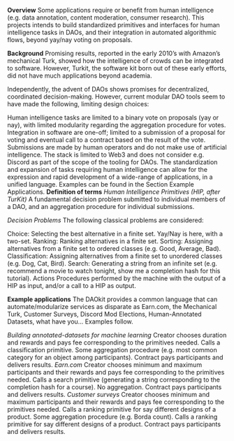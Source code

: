 **Overview**
Some applications require or benefit from human intelligence (e.g. data annotation, content moderation, consumer research). This projects intends to build standardized primitives and interfaces for human intelligence tasks in DAOs, and their integration in automated algorithmic flows, beyond yay/nay voting on proposals.

**Background**
Promising results, reported in the early 2010’s with Amazon’s mechanical Turk, showed how the intelligence of crowds can be integrated to software. However, Turkit, the software kit born out of these early efforts, did not have much applications beyond academia.

Independently, the advent of DAOs shows promises for decentralized, coordinated decision-making. However, current modular DAO tools seem to have made the following, limiting design choices:

Human intelligence tasks are limited to a binary vote on proposals (yay or nay), with limited modularity regarding the aggregation procedure for votes.
Integration in software are one-off; limited to a submission of a proposal for voting and eventual call to a contract based on the result of the vote.
Submissions are made by human operators and do not make use of artificial intelligence.
The stack is limited to Web3 and does not consider e.g. Discord as part of the scope of the tooling for DAOs.
The standardization and expansion of tasks requiring human intelligence can allow for the expression and rapid development of a wide-range of applications, in a unified language. Examples can be found in the Section Example Applications.
**Definition of terms**
*Human Intelligence Primitives (HIP, after TurKit)*
A fundamental decision problem submitted to individual members of a DAO, and an aggregation procedure for individual submissions.

*Decision Problems*
The following classical problems are considered:

Choice: Selecting the best alternative in a finite set. Yay/Nay is here, with a two-set.
Ranking: Ranking alternatives in a finite set.
Sorting: Assigning alternatives from a finite set to ordered classes (e.g. Good, Average, Bad).
Classification: Assigning alternatives from a finite set to unordered classes (e.g. Dog, Cat, Bird).
Search: Generating a string from an infinite set (e.g. recommend a movie to watch tonight, show me a completion hash for this tutorial).
Actions
Procedures performed by the machine with the output of a HIP as input, and/or a call to a HIP as output.

**Example applications**
The DAOkit provides a common language that can automate/modularize services as disparate as Earn.com, the Mechanical Turk, Customer Surveys, Discord Mod Elections, Human-Annotated Datasets, what have you… Examples follow.


*Building annotated-datasets for machine learning*
Creator chooses duration and rewards and pays fee corresponding to the primitives needed.
Calls a classification primitive.
Some aggregation procedure (e.g. most common category for an object among participants).
Contract pays participants and delivers results.
*Earn.com*
Creator chooses minimum and maximum participants and their rewards and pays fee corresponding to the primitives needed.
Calls a search primitive (generating a string corresponding to the completion hash for a course).
No aggregation.
Contract pays participants and delivers results.
*Customer surveys*
Creator chooses minimum and maximum participants and their rewards and pays fee corresponding to the primitives needed.
Calls a ranking primitive for say different designs of a product.
Some aggregation procedure (e.g. Borda count).
Calls a ranking primitive for say different designs of a product.
Contract pays participants and delivers results.
